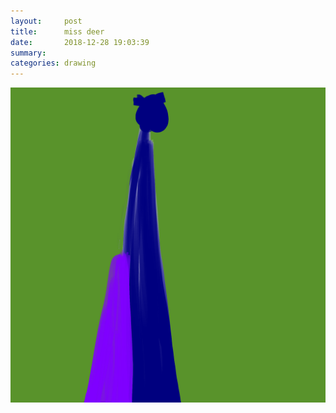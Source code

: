 ```yaml
---
layout:     post
title:      miss deer
date:       2018-12-28 19:03:39
summary:    
categories: drawing
---
```

![miss deer](/images/diary/miss-deer.png ".")

